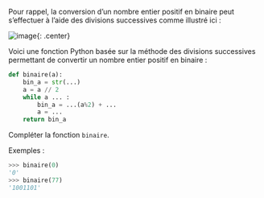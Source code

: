 Pour rappel, la conversion d’un nombre entier positif en binaire peut s’effectuer à l’aide
des divisions successives comme illustré ici :

![image](data/img21_2.png){: .center}

Voici une fonction Python basée sur la méthode des divisions successives permettant de
convertir un nombre entier positif en binaire :

```python linenums='1'
def binaire(a):
    bin_a = str(...)
    a = a // 2
    while a ... :
        bin_a = ...(a%2) + ...
        a = ...
    return bin_a
```

Compléter la fonction `binaire`.

Exemples :

```python
>>> binaire(0)
'0'
>>> binaire(77)
'1001101'
```
